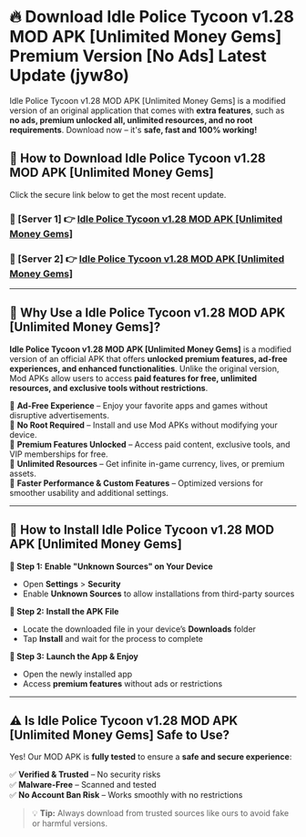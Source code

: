 # 🔥 Download Idle Police Tycoon v1.28 MOD APK [Unlimited Money Gems] Premium Version [No Ads] Latest Update (jyw8o) 

Idle Police Tycoon v1.28 MOD APK [Unlimited Money Gems] is a modified version of an original application that comes with **extra features**, such as **no ads, premium unlocked all, unlimited resources, and no root requirements**. Download now – it's **safe, fast and 100% working!**

## **📱 How to Download Idle Police Tycoon v1.28 MOD APK [Unlimited Money Gems]**  

Click the secure link below to get the most recent update.  

 ### **📌 [Server 1] 👉** [Idle Police Tycoon v1.28 MOD APK [Unlimited Money Gems]](https://apkcomod.com?title=Idle_Police_Tycoon_v1.28_MOD_APK_[Unlimited_Money_Gems])

 ### **📌 [Server 2] 👉** [Idle Police Tycoon v1.28 MOD APK [Unlimited Money Gems]](https://apkcomod.com?title=Idle_Police_Tycoon_v1.28_MOD_APK_[Unlimited_Money_Gems])

---

## **🤖 Why Use a Idle Police Tycoon v1.28 MOD APK [Unlimited Money Gems]?**  

**Idle Police Tycoon v1.28 MOD APK [Unlimited Money Gems]** is a modified version of an official APK that offers **unlocked premium features, ad-free experiences, and enhanced functionalities**. Unlike the original version, Mod APKs allow users to access **paid features for free, unlimited resources, and exclusive tools without restrictions**.

🔽 **Ad-Free Experience** – Enjoy your favorite apps and games without disruptive advertisements.  
🔽 **No Root Required** – Install and use Mod APKs without modifying your device.  
🔽 **Premium Features Unlocked** – Access paid content, exclusive tools, and VIP memberships for free.  
🔽 **Unlimited Resources** – Get infinite in-game currency, lives, or premium assets.  
🔽 **Faster Performance & Custom Features** – Optimized versions for smoother usability and additional settings.  

---

## **🚀 How to Install Idle Police Tycoon v1.28 MOD APK [Unlimited Money Gems]**  

**🔹 Step 1:** **Enable "Unknown Sources" on Your Device**  
- Open **Settings** > **Security**  
- Enable **Unknown Sources** to allow installations from third-party sources  

**🔹 Step 2:** **Install the APK File**  
- Locate the downloaded file in your device’s **Downloads** folder  
- Tap **Install** and wait for the process to complete  

**🔹 Step 3:** **Launch the App & Enjoy**  
- Open the newly installed app  
- Access **premium features** without ads or restrictions  

---

## **⚠️ Is Idle Police Tycoon v1.28 MOD APK [Unlimited Money Gems] Safe to Use?**  

Yes! Our MOD APK is **fully tested** to ensure a **safe and secure experience**:

✅ **Verified & Trusted** – No security risks  
✅ **Malware-Free** – Scanned and tested  
✅ **No Account Ban Risk** – Works smoothly with no restrictions  

> 💡 **Tip:** Always download from trusted sources like ours to avoid fake or harmful versions.